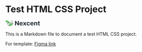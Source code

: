 # Test HTML CSS Project

![Template logo](assets/images/Logo.png)

This is a Markdown file to document a test HTML CSS project.

For template: [Figma link](https://www.figma.com/file/FHtfmoZtSmJ20xfxFILx1f/Responsive-Landing-Page-Design-%7C-Website-Home-Page-Design-%7C-Agency-Website-UI-Design-(Community)?type=design&node-id=1-2&mode=design&t=5zrRfQYBqmqwFFoX-0)
